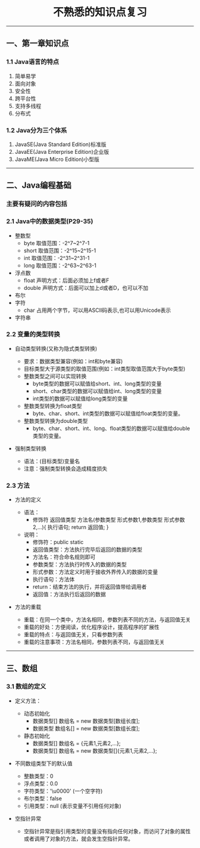 <h1 style="text-align: center">不熟悉的知识点复习</h1>

---
## 一、第一章知识点
### 1.1 Java语言的特点
1. 简单易学
2. 面向对象
3. 安全性
4. 跨平台性
5. 支持多线程
6. 分布式

### 1.2 Java分为三个体系
1. JavaSE(Java Standard Edition)标准版
2. JavaEE(Java Enterprise Edition)企业版
3. JavaME(Java Micro Edition)小型版

---
## 二、Java编程基础
### 主要有疑问的内容包括

### 2.1 Java中的数据类型(P29-35)
- 整数型
    - byte 取值范围：-2^7~2^7-1
    - short 取值范围：-2^15~2^15-1
    - int 取值范围：-2^31~2^31-1
    - long 取值范围：-2^63~2^63-1
- 浮点数
    - float 声明方式：后面必须加上f或者F
    - double 声明方式：后面可以加上d或者D，也可以不加
- 布尔
- 字符
    - char 占用两个字节，可以用ASCII码表示,也可以用Unicode表示
- 字符串

### 2.2 变量的类型转换
- 自动类型转换(又称为隐式类型转换)
    - 要求：数据类型兼容(例如：int和byte兼容)
    - 目标类型大于源类型的取值范围(例如：int类型取值范围大于byte类型)
    - 整数类型之间可以实现转换
        - byte类型的数据可以赋值给short、int、long类型的变量
        - short、char类型的数据可以赋值给int、long类型的变量
        - int类型的数据可以赋值给long类型的变量
    - 整数类型转换为float类型
        - byte、char、short、int类型的数据可以赋值给float类型的变量。
    - 整数类型转换为double类型
        - byte、char、short、int、long、float类型的数据可以赋值给double类型的变量。


- 强制类型转换
    - 语法：(目标类型)变量名
    - 注意：强制类型转换会造成精度损失

### 2.3 方法
- 方法的定义
    - 语法：
        - 修饰符 返回值类型 方法名(参数类型 形式参数1,参数类型 形式参数2,...){
            执行语句;
            return 返回值;
        }
    - 说明：
        - 修饰符：public static
        - 返回值类型：方法执行完毕后返回的数据的类型
        - 方法名：符合命名规则即可
        - 参数类型：方法执行时传入的数据的类型
        - 形式参数：方法定义时用于接收外界传入的数据的变量
        - 执行语句：方法体
        - return：结束方法的执行，并将返回值带给调用者
        - 返回值：方法执行后返回的数据


- 方法的重载
    - 重载：在同一个类中，方法名相同，参数列表不同的方法，与返回值无关
    - 重载的好处：方便阅读，优化程序设计，提高程序的扩展性
    - 重载的特点：与返回值无关，只看参数列表
    - 重载的注意事项：方法名相同，参数列表不同，与返回值无关

---
## 三、数组
### 3.1 数组的定义
- 定义方法：
  - 动态初始化
    - 数据类型[] 数组名 = new 数据类型[数组长度];
    - 数据类型 数组名[] = new 数据类型[数组长度];
  - 静态初始化
    - 数据类型[] 数组名 = {元素1,元素2,...};
    - 数据类型[] 数组名 = new 数据类型[]{元素1,元素2,...};


- 不同数组类型下的默认值
    - 整数类型：0
    - 浮点类型：0.0
    - 字符类型：'\u0000' (一个空字符)
    - 布尔类型：false
    - 引用类型：null (表示变量不引用任何对象)


- 空指针异常
    - 空指针异常是指引用类型的变量没有指向任何对象，而访问了对象的属性或者调用了对象的方法，就会发生空指针异常。





